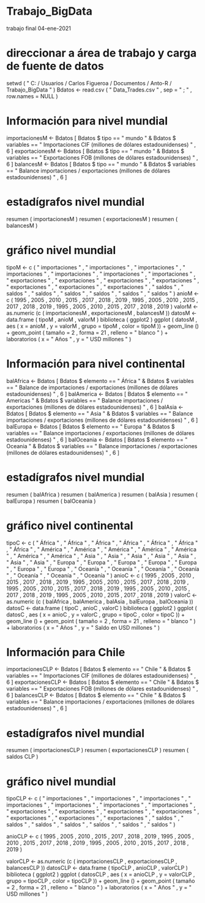 # Trabajo_BigData
trabajo final 04-ene-2021
# direccionar a área de trabajo y carga de fuente de datos
setwd ( " C: / Usuarios / Carlos Figueroa / Documentos / Anto-R / Trabajo_BigData " )
Bdatos <- read.csv ( " Data_Trades.csv " , sep  =  " ; " , row.names  =  NULL )



# Información para nivel mundial

importacionesM <-  Bdatos [ Bdatos $ tipo == " mundo "  &  Bdatos $ variables == " Importaciones CIF (millones de dólares estadounidenses) " , 6 ]
exportacionesM <-  Bdatos [ Bdatos $ tipo == " mundo "  &  Bdatos $ variables == " Exportaciones FOB (millones de dólares estadounidenses) " , 6 ]
balancesM <-  Bdatos [ Bdatos $ tipo == " mundo "  &  Bdatos $ variables == " Balance importaciones / exportaciones (millones de dólares estadounidenses) " , 6 ]

# estadígrafos nivel mundial
resumen ( importacionesM )
resumen ( exportacionesM )
resumen ( balancesM )

# gráfico nivel mundial
tipoM  <- c ( " importaciones " , " importaciones " , " importaciones " , " importaciones " , " importaciones " , " importaciones " , " importaciones " ,
          " exportaciones " , " exportaciones " , " exportaciones " , " exportaciones " , " exportaciones " , " exportaciones " , " exportaciones " ,
          " saldos " , " saldos " , " saldos " , " saldos " , " saldos " , " saldos " , " saldos " )
anioM  <- c ( 1995 , 2005 , 2010 , 2015 , 2017 , 2018 , 2019 ,
          1995 , 2005 , 2010 , 2015 , 2017 , 2018 , 2019 ,
          1995 , 2005 , 2010 , 2015 , 2017 , 2018 , 2019 )
valorM  <- as.numeric (c ( importacionesM , exportacionesM , balancesM ))
datosM  <-  data.frame ( tipoM , anioM , valorM )
biblioteca ( ggplot2 )
ggplot ( datosM , aes ( x = anioM , y = valorM , grupo  =  tipoM , color  = tipoM )) + 
  geom_line ()   + 
  geom_point ( tamaño = 2 , forma = 21 , relleno = " blanco " ) + laboratorios ( x  =  " Años " , y  =  " USD millones " )



# Información para nivel continental

balAfrica <-  Bdatos [ Bdatos $ elemento == " África "  &  Bdatos $ variables == " Balance de importaciones / exportaciones (millones de dólares estadounidenses) " , 6 ]
balAmerica <-  Bdatos [ Bdatos $ elemento == " Americas "  &  Bdatos $ variables == " Balance importaciones / exportaciones (millones de dólares estadounidenses) " , 6 ]
balAsia <-  Bdatos [ Bdatos $ elemento == " Asia "  &  Bdatos $ variables == " Balance importaciones / exportaciones (millones de dólares estadounidenses) " , 6 ]
balEuropa <-  Bdatos [ Bdatos $ elemento == " Europa "  &  Bdatos $ variables == " Balance importaciones / exportaciones (millones de dólares estadounidenses) " , 6 ]
balOceania <-  Bdatos [ Bdatos $ elemento == " Oceania "  &  Bdatos $ variables == " Balance importaciones / exportaciones (millones de dólares estadounidenses) " , 6 ]

# estadígrafos nivel mundial
resumen ( balAfrica )
resumen ( balAmerica )
resumen ( balAsia )
resumen ( balEuropa )
resumen ( balOceania )

# gráfico nivel continental
tipoC  <- c ( " África " , " África " , " África " , " África " , " África " , " África " , " África " ,
          " América " , " América " , " América " , " América " , " América " , " América " , " América " ,
          " Asia " , " Asia " , " Asia " , " Asia " , " Asia " , " Asia " , " Asia " ,
          " Europa " , " Europa " , " Europa " , " Europa " , " Europa " , " Europa " , " Europa " ,
          " Oceanía " , " Oceanía " , " Oceanía " , " Oceanía " , " Oceanía " , " Oceanía " , " Oceanía " )
anioC  <- c ( 1995 , 2005 , 2010 , 2015 , 2017 , 2018 , 2019 ,
          1995 , 2005 , 2010 , 2015 , 2017 , 2018 , 2019 ,
          1995 , 2005 , 2010 , 2015 , 2017 , 2018 , 2019 ,
          1995 , 2005 , 2010 , 2015 , 2017 , 2018 , 2019 ,
          1995 , 2005 , 2010 , 2015 , 2017 , 2018 , 2019 )
valorC  <- as.numeric (c ( balAfrica , balAmerica , balAsia , balEuropa , balOceania ))
datosC  <-  data.frame ( tipoC , anioC , valorC )
biblioteca ( ggplot2 )
ggplot ( datosC , aes ( x = anioC , y = valorC , grupo  =  tipoC , color  = tipoC )) + 
  geom_line ()   + 
  geom_point ( tamaño = 2 , forma = 21 , relleno = " blanco " ) + laboratorios ( x  =  " Años " , y  =  " Saldo en USD millones " )


# Información para Chile

importacionesCLP <-  Bdatos [ Bdatos $ elemento == " Chile "  &  Bdatos $ variables == " Importaciones CIF (millones de dólares estadounidenses) " , 6 ]
exportacionesCLP <-  Bdatos [ Bdatos $ elemento == " Chile "  &  Bdatos $ variables == " Exportaciones FOB (millones de dólares estadounidenses) " , 6 ]
balancesCLP <-  Bdatos [ Bdatos $ elemento == " Chile "  &  Bdatos $ variables == " Balance importaciones / exportaciones (millones de dólares estadounidenses) " , 6 ]

# estadígrafos nivel mundial
resumen ( importacionesCLP )
resumen ( exportacionesCLP )
resumen ( saldos CLP )

# gráfico nivel mundial
tipoCLP  <- c ( " importaciones " , " importaciones " , " importaciones " , " importaciones " , " importaciones " , " importaciones " , " importaciones " ,
          " exportaciones " , " exportaciones " , " exportaciones " , " exportaciones " , " exportaciones " , " exportaciones " , " exportaciones " ,
          " saldos " , " saldos " , " saldos " , " saldos " , " saldos " , " saldos " , " saldos " )

anioCLP  <- c ( 1995 , 2005 , 2010 , 2015 , 2017 , 2018 , 2019 ,
          1995 , 2005 , 2010 , 2015 , 2017 , 2018 , 2019 ,
          1995 , 2005 , 2010 , 2015 , 2017 , 2018 , 2019 )

valorCLP  <- as.numeric (c ( importacionesCLP , exportacionesCLP , balancesCLP ))
datosCLP  <-  data.frame ( tipoCLP , anioCLP , valorCLP )
biblioteca ( ggplot2 )
ggplot ( datosCLP , aes ( x = anioCLP , y = valorCLP , grupo  =  tipoCLP , color  = tipoCLP )) + 
  geom_line ()   + 
  geom_point ( tamaño = 2 , forma = 21 , relleno = " blanco " ) + laboratorios ( x  =  " Años " , y  =  " USD millones " )
